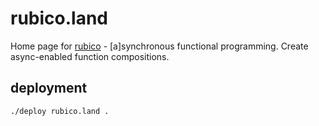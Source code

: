 # rubico.land
Home page for [rubico](https://rubico.land/) - [a]synchronous functional programming. Create async-enabled function compositions.

## deployment
```sh
./deploy rubico.land .
```
